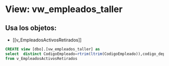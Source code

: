 # View: vw_empleados_taller

## Usa los objetos:
- [[v_EmpleadosActivosRetirados]]

```sql
CREATE view [dbo].[vw_empleados_taller] as
select  distinct CodigoEmpleado=rtrim(ltrim(CodigoEmpleado)),codigo_departamento,Ano_Periodo,Mes_Periodo
from v_EmpleadosActivosRetirados


```
